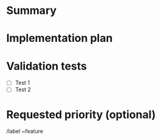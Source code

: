 # Summary
<!---Quick summary of the feature--->


# Implementation plan
<!---How do you plan to implement this ?--->

# Validation tests
<!---What should the app be able to do when the feature is implemented--->
 - [ ] Test 1
 - [ ] Test 2

# Requested priority (optional)
<!---From 1 to 3, urgent to would-be-nice-but-not-a-prio**--->


/label ~feature
